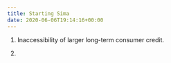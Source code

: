 ```yaml
---
title: Starting Sima
date: 2020-06-06T19:14:16+00:00
---
```


1. Inaccessibility of larger long-term consumer credit.

1.

